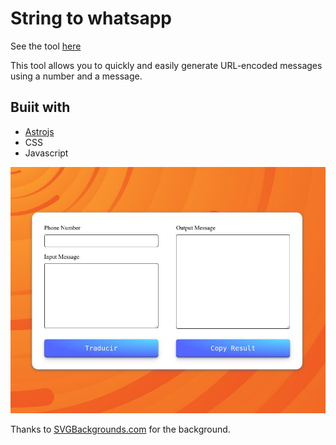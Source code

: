 # String to whatsapp

See the tool [here](https://string-to-whatsapp.vercel.app/)

This tool allows you to quickly and easily generate URL-encoded messages using a number and a message. 

## Buiit with 
- [Astrojs](https://astro.build/)
- CSS
- Javascript

![Screenshot](./public/string-to-whatsapp.jpg)

Thanks to [SVGBackgrounds.com](https://www.svgbackgrounds.com/set/free-svg-backgrounds-and-patterns/) for the background.


